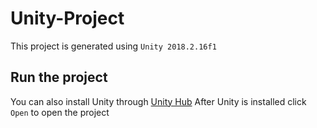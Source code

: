 # Unity-Project

This project is generated using `Unity 2018.2.16f1`

## Run the project 

You can also install Unity through [Unity Hub](https://store.unity.com/download?ref=personal)
After Unity is installed click `Open` to open the project
